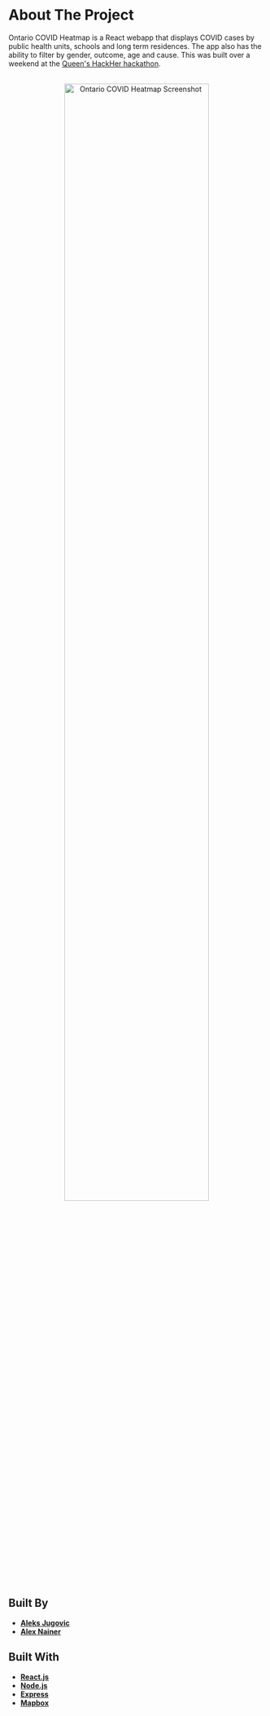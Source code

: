 # About The Project

Ontario COVID Heatmap is a React webapp that displays COVID cases by public health units, schools and long term
residences. The app also has the ability to filter by gender, outcome, age and cause. This was built over
a weekend at the [Queen's HackHer hackathon](https://qwic.org/hackHer).

<br>
<div align="center">
    <img src="https://i.imgur.com/FLiZkgN.png" alt="Ontario COVID Heatmap Screenshot" width="75%" />
</div>
<br>

## Built By

- **[Aleks Jugovic](https://github.com/Aleksjug)**
- **[Alex Nainer](https://github.com/alexnainer)**

## Built With

- **[React.js](https://reactjs.org/)**
- **[Node.js](https://nodejs.org/)**
- **[Express](https://expressjs.com/)**
- **[Mapbox](https://www.mapbox.com/)**
